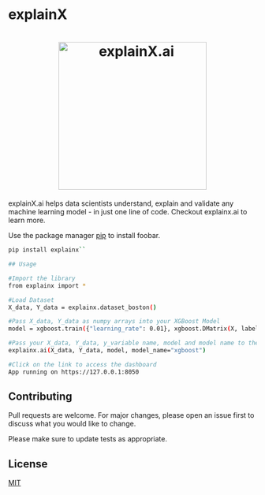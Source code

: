 # explainX
<h1 align="center">
	<img width="300" src="link" alt="explainX.ai"> 
	<br>
</h1>

explainX.ai helps data scientists understand, explain and validate any machine learning model - in just one line of code. Checkout explainx.ai to learn more.

Use the package manager [pip](https://pip.pypa.io/en/stable/) to install foobar.

```bash
pip install explainx``

## Usage

#Import the library
from explainx import *

#Load Dataset
X_data, Y_data = explainx.dataset_boston()

#Pass X_data, Y_data as numpy arrays into your XGBoost Model
model = xgboost.train({"learning_rate": 0.01}, xgboost.DMatrix(X, label=Y_data), 100)

#Pass your X_data, Y_data, y_variable name, model and model name to the explainx function
explainx.ai(X_data, Y_data, model, model_name="xgboost")

#Click on the link to access the dashboard
App running on https://127.0.0.1:8050
```

## Contributing
Pull requests are welcome. For major changes, please open an issue first to discuss what you would like to change.

Please make sure to update tests as appropriate.

## License
[MIT](https://choosealicense.com/licenses/mit/)
